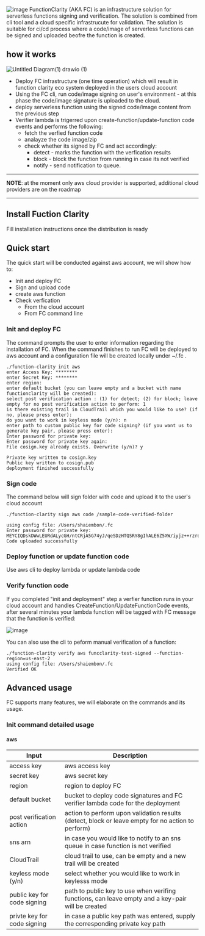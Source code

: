 ![image](https://user-images.githubusercontent.com/109651023/189649537-95638785-618f-4c74-93af-2cafedec2f07.png)
FunctionClarity (AKA FC) is an infrastructure solution for serverless functions signing and verification. The solution is combined from cli tool and a cloud specific infrastrucute for validation. The solution is suitable for ci/cd process where a code/image of serverless functions can be signed and uploaded beofre the function is created.

## how it works

![Untitled Diagram(1) drawio (1)](https://user-images.githubusercontent.com/109651023/189673319-5c66fb32-98f5-430c-a01f-4823ab51fc98.png)

* Deploy FC infrastructure (one time operation) which will result in function clarity eco system deployed in the users cloud account
* Using the FC cli, run code/image signing on user's environment - at this phase the code/image signature is uploaded to the cloud.
* deploy serverless function using the signed code/image content from the previous step
* Verifier lambda is trigerred upon create-function/update-function code events and performs the following:
  * fetch the verfied function code
  * analayze the code image/zip
  * check whether its signed by FC and act accordingly:
    * detect - marks the function with the verfication results
    * block - block the function from running in case its not verified
    * notify - send notification to queue.
---

**NOTE**:
at the moment only aws cloud provider is supported, additional cloud providers are on the roadmap
  
---

## Install Fuction Clarity
Fill installation instructions once the distribution is ready
## Quick start
The quick start will be conducted against aws account, we will show how to:
* Init and deploy FC
* Sign and upload code
* create aws function
* Check verfication
  * From the cloud account
  * From FC command line

### Init and deploy FC
The command prompts the user to enter information regarding the installation of FC.
When the command finishes to run FC will be deployed to aws account and a configuration file will be created locally under ~/.fc .
```shell
./function-clarity init aws
enter Access Key: ********
enter Secret Key: ********
enter region: 
enter default bucket (you can leave empty and a bucket with name functionclarity will be created):
select post verification action : (1) for detect; (2) for block; leave empty for no post verification action to perform: 1
is there existing trail in CloudTrail which you would like to use? (if no, please press enter): 
do you want to work in keyless mode (y/n): n
enter path to custom public key for code signing? (if you want us to generate key pair, please press enter): 
Enter password for private key:
Enter password for private key again:
File cosign.key already exists. Overwrite (y/n)? y

Private key written to cosign.key
Public key written to cosign.pub
deployment finished successfully
```

### Sign code
The command below will sign folder with code and upload it to the user's cloud account

```shell
./function-clarity sign aws code /sample-code-verified-folder

using config file: /Users/shaiembon/.fc
Enter password for private key:
MEYCIQDskDWwLEURdALycGH/ntCRjA5G74yJ/qeSDzHTQSRY8gIhALE6Z5XW/iyjz++rzrdhzskPwfwW2gAMjK1H9lCXOGom
Code uploaded successfully
```
### Deploy function or update function code
Use aws cli to deploy lambda or update lambda code
### Verify function code
If you completed "init and deployment" step a verfier function runs in your cloud account and handles CreateFunction/UpdateFunctionCode events, after several minutes your lambda function will be tagged with FC message that the function is verified:

![image](https://user-images.githubusercontent.com/109651023/189880644-bed91413-a81c-4b03-b6f8-00ebea6606a0.png)

You can also use the cli to peform manual verification of a function:
```shell
./function-clarity verify aws funcclarity-test-signed --function-region=us-east-2
using config file: /Users/shaiembon/.fc
Verified OK
```

## Advanced usage
FC supports many features, we will elaborate on the commands and its usage.

### Init command detailed usage
#### aws
| Input | Description |
| --- | --- |
| access key | aws access key |
| secret key | aws secret key |
| region | region to deploy FC |
| default bucket | bucket to deploy code signatures and FC verifier lambda code for the deployment |
| post verification action | action to perform upon validation results (detect, block or leave empty for no action to perform) |
| sns arn | in case you would like to notify to an sns queue in case function is not verified |
| CloudTrail | cloud trail to use, can be empty and a new trail will be created |
| keyless mode (y/n) | select whether you would like to work in keylesss mode |
| public key for code signing | path to public key to use when verifing functions, can leave empty and a key-pair will be created |
| privte key for code signing | in case a public key path was entered, supply the corresponding private key path |



